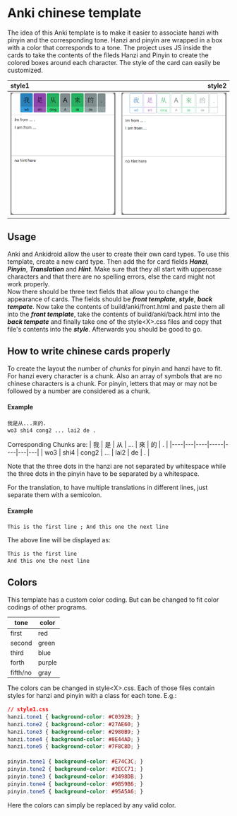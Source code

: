 # Anki chinese template

The idea of this Anki template is to make it easier to associate hanzi with pinyin and the corresponding tone.
Hanzi and pinyin are wrapped in a box with a color that corresponds to a tone. The project uses JS inside the cards to take the contents of the fileds Hanzi and Pinyin to create the colored boxes around each character. The style of the card can easily be customized.

style1 | style2
:------|------:
![Mesh Instancing](github/style1.PNG) | ![Mesh Instancing](github/style2.PNG)

## Usage

Anki and Ankidroid allow the user to create their own card types. To use this template, create a new card type. Then add the for card fields ***Hanzi***, ***Pinyin***, ***Translation*** and ***Hint***. Make sure that they all start with uppercase characters and that there are no spelling errors, else the card might not work properly.  
Now there should be three text fields that allow you to change the appearance of cards. The fields should be ***front template***, ***style***, ***back tempate***. Now take the contents of build/anki/front.html and paste them all into the ***front template***, take the contents of build/anki/back.html into the ***back tempate*** and finally take one of the style\<X\>.css files and copy that file's contents into the ***style***. Afterwards you should be good to go.

## How to write chinese cards properly

To create the layout the number of *chunks* for pinyin and hanzi have to fit. For hanzi every character is a chunk. Also an array of symbols that are no chinese characters is a chunk. For pinyin, letters that may or may not be followed by a number are considered as a chunk.

#### Example
```
我是从...來的.
wo3 shi4 cong2 ... lai2 de .
```
Corresponding Chunks are:
| 我 | 是 | 从 | ... | 來 | 的 | . |
|----|---|----|-----|----|---|---|
| wo3 | shi4 | cong2 | ... | lai2 | de | . |

Note that the three dots in the hanzi are not separated by whitespace while the three dots in the pinyin have to be separated by a whitespace.

For the translation, to have multiple translations in different lines, just separate them with a semicolon.

#### Example
```
This is the first line ; And this one the next line
```
The above line will be displayed as:
```
This is the first line
And this one the next line
```

## Colors

This template has a custom color coding. But can be changed to fit color codings of other programs.

| tone 		| color 	|
|-----------|-----------|
| first  	| red 		|
| second 	| green 	|
| third 	| blue 		|
| forth 	| purple 	|
| fifth/no 	| gray 		|

The colors can be changed in style\<X\>.css. Each of those files contain styles for hanzi and pinyin with a class for each tone. E.g.:
```css
// style1.css
hanzi.tone1 { background-color: #C0392B; }
hanzi.tone2 { background-color: #27AE60; }
hanzi.tone3 { background-color: #2980B9; }
hanzi.tone4 { background-color: #8E44AD; }
hanzi.tone5 { background-color: #7F8C8D; }

pinyin.tone1 { background-color: #E74C3C; }
pinyin.tone2 { background-color: #2ECC71; }
pinyin.tone3 { background-color: #3498DB; }
pinyin.tone4 { background-color: #9B59B6; }
pinyin.tone5 { background-color: #95A5A6; }
```
Here the colors can simply be replaced by any valid color.